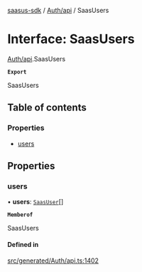 [saasus-sdk](../README.md) / [Auth/api](../modules/Auth_api.md) / SaasUsers

# Interface: SaasUsers

[Auth/api](../modules/Auth_api.md).SaasUsers

**`Export`**

SaasUsers

## Table of contents

### Properties

- [users](Auth_api.SaasUsers.md#users)

## Properties

### users

• **users**: [`SaasUser`](Auth_api.SaasUser.md)[]

**`Memberof`**

SaasUsers

#### Defined in

[src/generated/Auth/api.ts:1402](https://github.com/saasus-platform/saasus-sdk-javascript/blob/55abc15/src/generated/Auth/api.ts#L1402)
